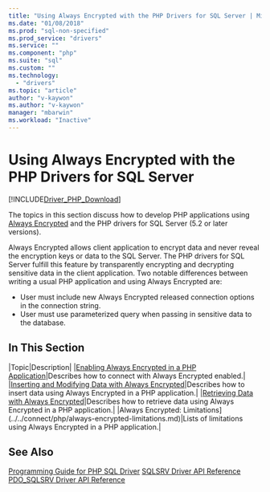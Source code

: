 ```yaml
---
title: "Using Always Encrypted with the PHP Drivers for SQL Server | Microsoft Docs"
ms.date: "01/08/2018"
ms.prod: "sql-non-specified"
ms.prod_service: "drivers"
ms.service: ""
ms.component: "php"
ms.suite: "sql"
ms.custom: ""
ms.technology: 
  - "drivers"
ms.topic: "article"
author: "v-kaywon"
ms.author: "v-kaywon"
manager: "mbarwin"
ms.workload: "Inactive"
---
```

# Using Always Encrypted with the PHP Drivers for SQL Server
[!INCLUDE[Driver_PHP_Download](../../includes/driver_php_download.md)]

The topics in this section discuss how to develop PHP applications using [Always Encrypted](https://docs.microsoft.com/en-us/sql/relational-databases/security/encryption/always-encrypted-database-engine) and the PHP drivers for SQL Server (5.2 or later versions).

Always Encrypted allows client application to encrypt data and never reveal the encryption keys or data to the SQL Server. The PHP drivers for SQL Server fulfill this feature by transparently encrypting and decrypting sensitive data in the client application. Two notable differences between writing a usual PHP application and using Always Encrypted are:
 -   User must include new Always Encrypted released connection options in the connection string.
 -   User must use parameterized query when passing in sensitive data to the database.

## In This Section

|Topic|Description|
|[Enabling Always Encrypted in a PHP Application](../../connect/php/enabling-always-encrypted-php-application.md)|Describes how to connect with Always Encrypted enabled.|
|[Inserting and Modifying Data with Always Encrypted](../../connect/php/inserting-data-always-encrypted.md)|Describes how to insert data using Always Encrypted in a PHP application.|
|[Retrieving Data with Always Encrypted](../../connect/php/retrieving-data-always-encrypted.md)|Describes how to retrieve data using Always Encrypted in a PHP application.|
|Always Encrypted: Limitations](../../connect/php/always-encrypted-limitations.md)|Lists of limitations using Always Encrypted in a PHP application.|
  
## See Also  
[Programming Guide for PHP SQL Driver](../../connect/php/programming-guide-for-php-sql-driver.md)
[SQLSRV Driver API Reference](../../connect/php/sqlsrv-driver-api-reference.md)  
[PDO_SQLSRV Driver API Reference](../../connect/php/pdo-sqlsrv-driver-reference.md)  
  
